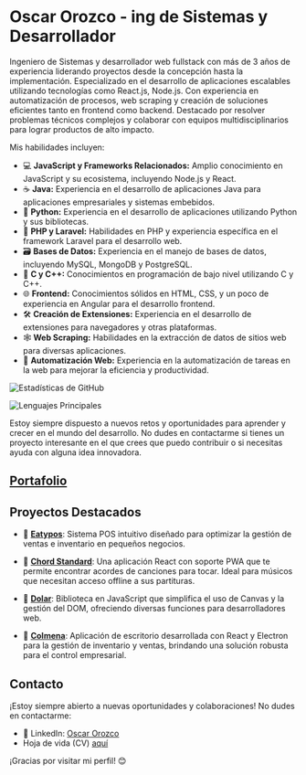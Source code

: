 # Oscar Orozco - ing de Sistemas y Desarrollador

Ingeniero de Sistemas y desarrollador web fullstack con más de 3 años de experiencia liderando proyectos desde la concepción hasta la implementación. Especializado en el desarrollo de aplicaciones escalables utilizando tecnologías como React.js, Node.js. Con experiencia en automatización de procesos, web scraping y creación de soluciones eficientes tanto en frontend como backend. Destacado por resolver problemas técnicos complejos y colaborar con equipos multidisciplinarios para lograr productos de alto 
impacto.

Mis habilidades incluyen:

- 💻 **JavaScript y Frameworks Relacionados:** Amplio conocimiento en JavaScript y su ecosistema, incluyendo Node.js y React.
- ☕ **Java:** Experiencia en el desarrollo de aplicaciones Java para aplicaciones empresariales y sistemas embebidos.
- 🐍 **Python:** Experiencia en el desarrollo de aplicaciones utilizando Python y sus bibliotecas.
- 🚀 **PHP y Laravel:** Habilidades en PHP y experiencia específica en el framework Laravel para el desarrollo web.
- 🗃️ **Bases de Datos:** Experiencia en el manejo de bases de datos, incluyendo MySQL, MongoDB y PostgreSQL.
- 🔧 **C y C++:** Conocimientos en programación de bajo nivel utilizando C y C++.
- 🌐 **Frontend:** Conocimientos sólidos en HTML, CSS, y un poco de experiencia en Angular para el desarrollo frontend.
- 🛠️ **Creación de Extensiones:** Experiencia en el desarrollo de extensiones para navegadores y otras plataformas.
- 🕸️ **Web Scraping:** Habilidades en la extracción de datos de sitios web para diversas aplicaciones.
- 🤖 **Automatización Web:** Experiencia en la automatización de tareas en la web para mejorar la eficiencia y productividad.
  
![Estadísticas de GitHub](https://github-readme-stats.vercel.app/api?username=OrozcoOscar&theme=tokyonight&show_icons=true)

![Lenguajes Principales](https://github-readme-stats.vercel.app/api/top-langs/?username=OrozcoOscar&layout=compact&theme=tokyonight)

Estoy siempre dispuesto a nuevos retos y oportunidades para aprender y crecer en el mundo del desarrollo. No dudes en contactarme si tienes un proyecto interesante en el que crees que puedo contribuir o si necesitas ayuda con alguna idea innovadora.
## [Portafolio](https://portafolio-oscar-orozco.netlify.app/)

## Proyectos Destacados

- 📱 **[Eatypos](https://eatypos.com/)**: Sistema POS intuitivo diseñado para optimizar la gestión de ventas e inventario en pequeños negocios.

- 📱 **[Chord Standard](https://chordstandard.onrender.com/)**: Una aplicación React con soporte PWA que te permite encontrar acordes de canciones para tocar. Ideal para músicos que necesitan acceso offline a sus partituras.

- 📱 **[Dolar](https://github.com/OrozcoOscar/Dolar)**: Biblioteca en JavaScript que simplifica el uso de Canvas y la gestión del DOM, ofreciendo diversas funciones para desarrolladores web.

- 📱 **[Colmena](https://orozcooscar.github.io/colmena/)**: Aplicación de escritorio desarrollada con React y Electron para la gestión de inventario y ventas, brindando una solución robusta para el control empresarial.


## Contacto

¡Estoy siempre abierto a nuevas oportunidades y colaboraciones! No dudes en contactarme:

- 💼 LinkedIn: [Oscar Orozco](https://www.linkedin.com/in/oscarorozcopacheco/)
-    Hoja de vida (CV) [aquí](https://drive.google.com/file/d/1P8-4uuaVh0dDf65k0ePImYmZSeb2Feyz/view?usp=sharing)

¡Gracias por visitar mi perfil! 😊
